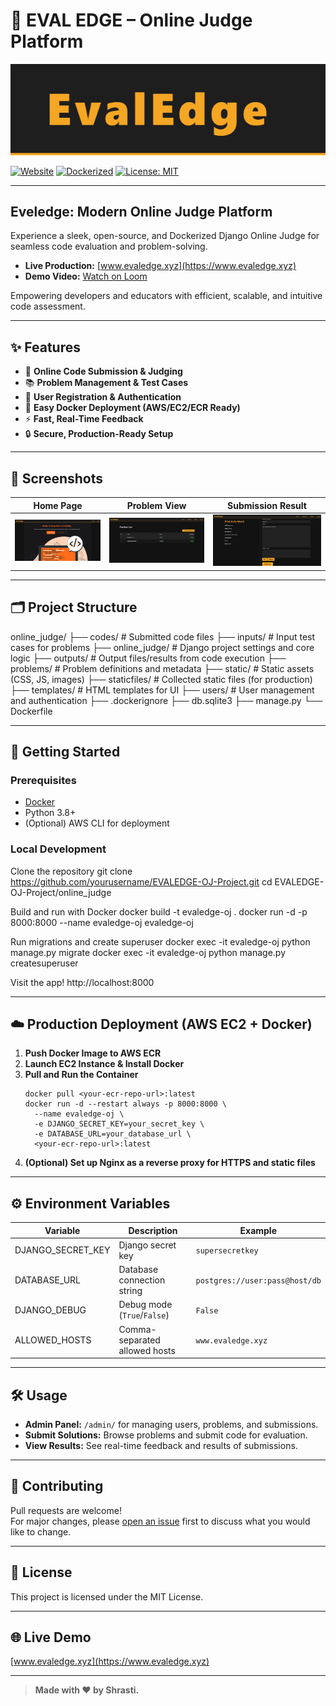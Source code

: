# 🚀 EVAL EDGE – Online Judge Platform

![Eval Edge Banner](./screenshots/banner.png) <!-- Replace with your own banner or logo -->

[![Website](https://img.shields.io/badge/Live%20Site-www.evaledge.xyz-blue?style=flat-square&logo=google-chrome)](https://www.evaledge.xyz)
[![Dockerized](https://img.shields.io/badge/Dockerized-Yes-blue?logo=docker&style=flat-square)](#)
[![License: MIT](https://img.shields.io/badge/License-MIT-green?style=flat-square)](LICENSE)

---

## Eveledge: Modern Online Judge Platform

Experience a sleek, open-source, and Dockerized Django Online Judge for seamless code evaluation and problem-solving.

- **Live Production:** [www.evaledge.xyz](https://www.evaledge.xyz)
- **Demo Video:** [Watch on Loom](https://www.loom.com/share/945ecb2f830545218a8ec7ffa6312688?sid=33a1bc61-4b44-458b-9e4e-c43591c41eb9)

Empowering developers and educators with efficient, scalable, and intuitive code assessment.

---

## ✨ Features

- 📝 **Online Code Submission & Judging**
- 📚 **Problem Management & Test Cases**
- 👤 **User Registration & Authentication**
- 🐳 **Easy Docker Deployment (AWS/EC2/ECR Ready)**
- ⚡ **Fast, Real-Time Feedback**
- 🔒 **Secure, Production-Ready Setup**

---

## 📸 Screenshots

| Home Page                        | Problem View                       | Submission Result                |
|-----------------------------------|------------------------------------|----------------------------------|
| ![](./screenshots/home.png)       | ![](./screenshots/problem.png)     | ![](./screenshots/result.png)    |

---

## 🗂️ Project Structure

online_judge/
├── codes/ # Submitted code files
├── inputs/ # Input test cases for problems
├── online_judge/ # Django project settings and core logic
├── outputs/ # Output files/results from code execution
├── problems/ # Problem definitions and metadata
├── static/ # Static assets (CSS, JS, images)
├── staticfiles/ # Collected static files (for production)
├── templates/ # HTML templates for UI
├── users/ # User management and authentication
├── .dockerignore
├── db.sqlite3
├── manage.py
└── Dockerfile


---

## 🚀 Getting Started

### Prerequisites

- [Docker](https://www.docker.com/)
- Python 3.8+
- (Optional) AWS CLI for deployment

### Local Development

Clone the repository
git clone https://github.com/yourusername/EVALEDGE-OJ-Project.git
cd EVALEDGE-OJ-Project/online_judge

Build and run with Docker
docker build -t evaledge-oj .
docker run -d -p 8000:8000 --name evaledge-oj evaledge-oj

Run migrations and create superuser
docker exec -it evaledge-oj python manage.py migrate
docker exec -it evaledge-oj python manage.py createsuperuser

Visit the app!
http://localhost:8000

---

## ☁️ Production Deployment (AWS EC2 + Docker)

1. **Push Docker Image to AWS ECR**
2. **Launch EC2 Instance & Install Docker**
3. **Pull and Run the Container**
    ```
    docker pull <your-ecr-repo-url>:latest
    docker run -d --restart always -p 8000:8000 \
      --name evaledge-oj \
      -e DJANGO_SECRET_KEY=your_secret_key \
      -e DATABASE_URL=your_database_url \
      <your-ecr-repo-url>:latest
    ```
4. **(Optional) Set up Nginx as a reverse proxy for HTTPS and static files**

---

## ⚙️ Environment Variables

| Variable             | Description                        | Example                        |
|----------------------|------------------------------------|--------------------------------|
| DJANGO_SECRET_KEY    | Django secret key                  | `supersecretkey`               |
| DATABASE_URL         | Database connection string         | `postgres://user:pass@host/db` |
| DJANGO_DEBUG         | Debug mode (`True`/`False`)        | `False`                        |
| ALLOWED_HOSTS        | Comma-separated allowed hosts      | `www.evaledge.xyz`             |

---

## 🛠️ Usage

- **Admin Panel:** `/admin/` for managing users, problems, and submissions.
- **Submit Solutions:** Browse problems and submit code for evaluation.
- **View Results:** See real-time feedback and results of submissions.

---

## 🤝 Contributing

Pull requests are welcome!  
For major changes, please [open an issue](https://github.com/yourusername/EVALEDGE-OJ-Project/issues) first to discuss what you would like to change.

---

## 📄 License

This project is licensed under the MIT License.

---

## 🌐 Live Demo

[www.evaledge.xyz](https://www.evaledge.xyz)

---

> **Made with ❤️ by Shrasti.**

